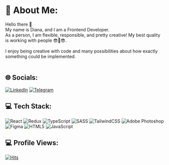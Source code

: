 # 💫 About Me:
Hello there 👋<br>My name is Diana, and I am a Frontend Developer.<br>As a person, I am flexible, responsible, and pretty creative! My best quality is working with people 😎🤝😎.<br><br> I enjoy being creative with code and many possibilities about how exactly something could be implemented.<br><br>


## 🌐 Socials:
[![LinkedIn](https://img.shields.io/badge/LinkedIn-%230077B5.svg?logo=linkedin&logoColor=white)](http://www.linkedin.com/in/diana-honcharova-08a2131a7) 
[![Telegram](https://img.shields.io/badge/-telegram-red?color=blue&logo=telegram&logoColor=white)](https://t.me/polinavafik) 

## 💻 Tech Stack:
![React](https://img.shields.io/badge/react-%2320232a.svg?style=for-the-badge&logo=react&logoColor=%2361DAFB) ![Redux](https://img.shields.io/badge/redux-%23593d88.svg?style=for-the-badge&logo=redux&logoColor=white) ![TypeScript](https://img.shields.io/badge/typescript-%23007ACC.svg?style=for-the-badge&logo=typescript&logoColor=white)  ![SASS](https://img.shields.io/badge/SASS-hotpink.svg?style=for-the-badge&logo=SASS&logoColor=white) ![TailwindCSS](https://img.shields.io/badge/tailwindcss-%2338B2AC.svg?style=for-the-badge&logo=tailwind-css&logoColor=white) ![Adobe Photoshop](https://img.shields.io/badge/adobe%20photoshop-%2331A8FF.svg?style=for-the-badge&logo=adobe%20photoshop&logoColor=white) ![Figma](https://img.shields.io/badge/figma-%23F24E1E.svg?style=for-the-badge&logo=figma&logoColor=white) ![HTML5](https://img.shields.io/badge/html5-%23E34F26.svg?style=for-the-badge&logo=html5&logoColor=white) ![JavaScript](https://img.shields.io/badge/javascript-%23323330.svg?style=for-the-badge&logo=javascript&logoColor=%23F7DF1E) 
<!-- Proudly created with GPRM ( https://gprm.itsvg.in ) -->

## 💻 Profile Views:
[![Hits](https://u8views.com/api/v1/github/profiles/108063043/views/day-week-month-total-count.svg)](https://u8views.com/github/polinavafik)
